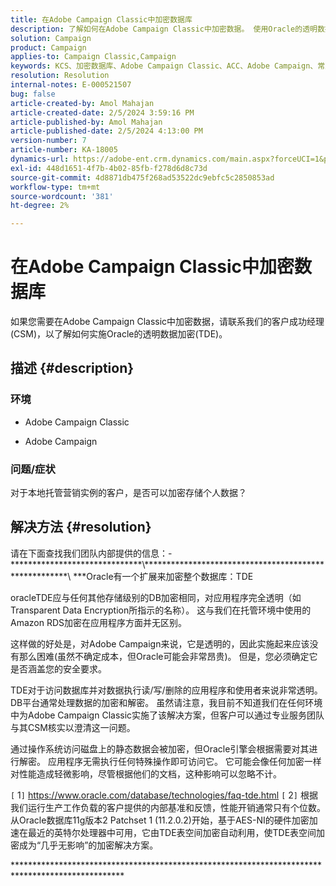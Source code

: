```yaml
---
title: 在Adobe Campaign Classic中加密数据库
description: 了解如何在Adobe Campaign Classic中加密数据。 使用Oracle的透明数据加密(TDE)。
solution: Campaign
product: Campaign
applies-to: Campaign Classic,Campaign
keywords: KCS、加密数据库、Adobe Campaign Classic、ACC、Adobe Campaign、常见问题解答、Oracle、OracleTDE
resolution: Resolution
internal-notes: E-000521507
bug: false
article-created-by: Amol Mahajan
article-created-date: 2/5/2024 3:59:16 PM
article-published-by: Amol Mahajan
article-published-date: 2/5/2024 4:13:00 PM
version-number: 7
article-number: KA-18005
dynamics-url: https://adobe-ent.crm.dynamics.com/main.aspx?forceUCI=1&pagetype=entityrecord&etn=knowledgearticle&id=4e81807d-3fc4-ee11-9079-6045bd0063aa
exl-id: 448d1651-4f7b-4b02-85fb-f278d6d8c73d
source-git-commit: 4d8871db475f268ad53522dc9ebfc5c2850853ad
workflow-type: tm+mt
source-wordcount: '381'
ht-degree: 2%

---
```


# 在Adobe Campaign Classic中加密数据库


如果您需要在Adobe Campaign Classic中加密数据，请联系我们的客户成功经理(CSM)，以了解如何实施Oracle的透明数据加密(TDE)。

## 描述 {#description}


### <b>环境</b>

- Adobe Campaign Classic


- Adobe Campaign




### <b>问题/症状</b>

对于本地托管营销实例的客户，是否可以加密存储个人数据？


## 解决方法 {#resolution}


请在下面查找我们团队内部提供的信息：- \*\*\*\*\*\*\*\*\*\*\*\*\*\*\*\*\*\*\*\*\*\*\*\*\*\*\*\*\*\*\\*\*\*\*\*\*\*\*\*\*\*\*\*\*\*\*\*\*\*\*\*\*\*\*\*\*\*\*\*\*\*\*\*\*\*\*\*\*\*\*\*\*\*\*\*\*\*\*\*\*\*\*\*\*\ *\*\*Oracle有一个扩展来加密整个数据库：TDE

oracleTDE应与任何其他存储级别的DB加密相同，对应用程序完全透明（如Transparent Data Encryption所指示的名称）。 这与我们在托管环境中使用的Amazon RDS加密在应用程序方面并无区别。

这样做的好处是，对Adobe Campaign来说，它是透明的，因此实施起来应该没有那么困难(虽然不确定成本，但Oracle可能会非常昂贵)。 但是，您必须确定它是否涵盖您的安全要求。

TDE对于访问数据库并对数据执行读/写/删除的应用程序和使用者来说非常透明。 DB平台通常处理数据的加密和解密。 虽然请注意，我目前不知道我们在任何环境中为Adobe Campaign Classic实施了该解决方案，但客户可以通过专业服务团队与其CSM核实以澄清这一问题。

通过操作系统访问磁盘上的静态数据会被加密，但Oracle引擎会根据需要对其进行解密。 应用程序无需执行任何特殊操作即可访问它。 它可能会像任何加密一样对性能造成轻微影响，尽管根据他们的文档，这种影响可以忽略不计。

`[` 1`]`  https://www.oracle.com/database/technologies/faq-tde.html
`[` 2`]`  根据我们运行生产工作负载的客户提供的内部基准和反馈，性能开销通常只有个位数。 从Oracle数据库11g版本2 Patchset 1 (11.2.0.2)开始，基于AES-NI的硬件加密加速在最近的英特尔处理器中可用，它由TDE表空间加密自动利用，使TDE表空间加密成为“几乎无影响”的加密解决方案。

\*\*\*\*\*\*\*\*\*\*\*\*\*\*\*\*\*\*\*\*\*\*\*\*\*\*\*\*\*\*\*\*\*\*\*\*\*\*\*\*\*\*\*\*\*\*\*\*\*\*\*\*\*\*\*\*\*\*\*\*\*\*\*\*\*\*\*\*\*\*\*\*\*\*\*\*\*\*\*\*\*\*\*\*\*\*\*\*\*\*\*\*\*\*\*\*\*
